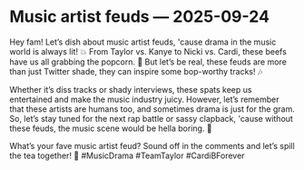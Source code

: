 # Music artist feuds — 2025-09-24

Hey fam! Let’s dish about music artist feuds, 'cause drama in the music world is always lit! 💥 From Taylor vs. Kanye to Nicki vs. Cardi, these beefs have us all grabbing the popcorn. 🍿 But let’s be real, these feuds are more than just Twitter shade, they can inspire some bop-worthy tracks! 🎶

Whether it’s diss tracks or shady interviews, these spats keep us entertained and make the music industry juicy. However, let’s remember that these artists are humans too, and sometimes drama is just for the gram. So, let’s stay tuned for the next rap battle or sassy clapback, 'cause without these feuds, the music scene would be hella boring. 💫

What’s your fave music artist feud? Sound off in the comments and let’s spill the tea together! 🍵 #MusicDrama #TeamTaylor #CardiBForever